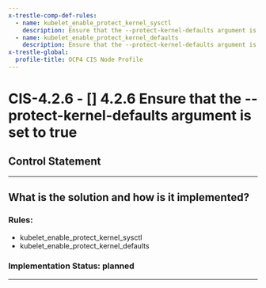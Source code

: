 ```yaml
---
x-trestle-comp-def-rules:
  - name: kubelet_enable_protect_kernel_sysctl
    description: Ensure that the --protect-kernel-defaults argument is set to true
  - name: kubelet_enable_protect_kernel_defaults
    description: Ensure that the --protect-kernel-defaults argument is set to true
x-trestle-global:
  profile-title: OCP4 CIS Node Profile
---
```


# CIS-4.2.6 - \[\] 4.2.6 Ensure that the --protect-kernel-defaults argument is set to true

## Control Statement

______________________________________________________________________

## What is the solution and how is it implemented?

<!-- For implementation status enter one of: implemented, partial, planned, alternative, not-applicable -->

<!-- Note that the list of rules under ### Rules: is read-only and changes will not be captured after assembly to JSON -->

### Rules:

  - kubelet_enable_protect_kernel_sysctl
  - kubelet_enable_protect_kernel_defaults

### Implementation Status: planned

______________________________________________________________________
